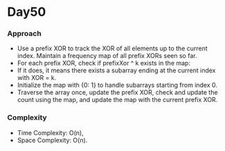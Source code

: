 # Day50

### Approach

- Use a prefix XOR to track the XOR of all elements up to the current index.
Maintain a frequency map of all prefix XORs seen so far.
- For each prefix XOR, check if prefixXor ^ k exists in the map:
- If it does, it means there exists a subarray ending at the current index with XOR = k.
- Initialize the map with {0: 1} to handle subarrays starting from index 0.
- Traverse the array once, update the prefix XOR, check and update the count using the map, and update the map with the current prefix XOR.

### Complexity

- Time Complexity: O(n),
- Space Complexity: O(n).
